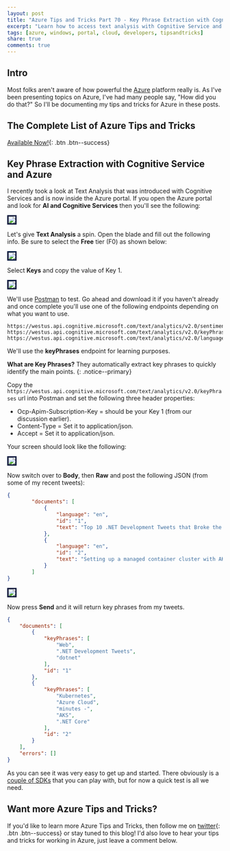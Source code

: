 ```yaml
---
layout: post
title: "Azure Tips and Tricks Part 70 - Key Phrase Extraction with Cognitive Service and Azure"
excerpt: "Learn how to access text analysis with Cognitive Service and Azure"
tags: [azure, windows, portal, cloud, developers, tipsandtricks]
share: true
comments: true
---
```


## Intro

Most folks aren't aware of how powerful the [Azure](http://www.azure.com) platform really is. As I've been presenting topics on Azure, I've had many people say, "How did you do that?" So I'll be documenting my tips and tricks for Azure in these posts.

## The Complete List of Azure Tips and Tricks

[Available Now!](https://michaelcrump.net/azure-tips-and-tricks-complete-list/){: .btn .btn--success} 

## Key Phrase Extraction with Cognitive Service and Azure

I recently took a look at Text Analysis that was introduced with Cognitive Services and is now inside the Azure portal. If you open the Azure portal and look for **AI and Cognitive Services** then you'll see the following:

<img style="border:3px solid #021a40" src="/files/aicog1.png">

Let's give **Text Analysis** a spin. Open the blade and fill out the following info. Be sure to select the **Free** tier (F0) as shown below:

<img style="border:3px solid #021a40" src="/files/aicog2.png">

Select **Keys** and copy the value of Key 1. 

<img style="border:3px solid #021a40" src="/files/aicog3.png">

We'll use [Postman](https://www.getpostman.com/) to test. Go ahead and download it if you haven't already and once complete you'll use one of the following endpoints depending on what you want to use. 

```text
https://westus.api.cognitive.microsoft.com/text/analytics/v2.0/sentiment
https://westus.api.cognitive.microsoft.com/text/analytics/v2.0/keyPhrases
https://westus.api.cognitive.microsoft.com/text/analytics/v2.0/languages
```

We'll use the  **keyPhrases** endpoint for learning purposes. 

**What are Key Phrases?** They automatically extract key phrases to quickly identify the main points. 
{: .notice--primary}

Copy the `https://westus.api.cognitive.microsoft.com/text/analytics/v2.0/keyPhrases` url into Postman and set the following three header properties:

* Ocp-Apim-Subscription-Key = should be your Key 1 (from our discussion earlier). 
* Content-Type = Set it to application/json.
* Accept = Set it to application/json.

Your screen should look like the following: 

<img style="border:3px solid #021a40" src="/files/aicog4.png">

Now switch over to **Body**, then **Raw** and post the following JSON (from some of my recent tweets):

```json
{
        "documents": [
            {
                "language": "en",
                "id": "1",
                "text": "Top 10 .NET Development Tweets that Broke the Web in 2017 - http://mcrump.me/2ot58Co  #dotnet"
            },
            {
                "language": "en",
                "id": "2",
                "text": "Setting up a managed container cluster with AKS and Kubernetes in the #Azure Cloud running .NET Core in minutes - http://mcrump.me/2op9mek  #dotnet"
            }
        ]
}
```

<img style="border:3px solid #021a40" src="/files/aicog5.png">

Now press **Send** and it will return key phrases from my tweets.

```json
{
    "documents": [
        {
            "keyPhrases": [
                "Web",
                ".NET Development Tweets",
                "dotnet"
            ],
            "id": "1"
        },
        {
            "keyPhrases": [
                "Kubernetes",
                "Azure Cloud",
                "minutes -",
                "AKS",
                ".NET Core"
            ],
            "id": "2"
        }
    ],
    "errors": []
}
```

As you can see it was very easy to get up and started. There obviously is a [couple of SDKs](https://docs.microsoft.com/en-us/azure/cognitive-services/text-analytics/overview) that you can play with, but for now a quick test is all we need. 

## Want more Azure Tips and Tricks?

If you'd like to learn more Azure Tips and Tricks, then follow me on [twitter](http://twitter.com/mbcrump){: .btn .btn--success} or stay tuned to this blog! I'd also love to hear your tips and tricks for working in Azure, just leave a comment below. 